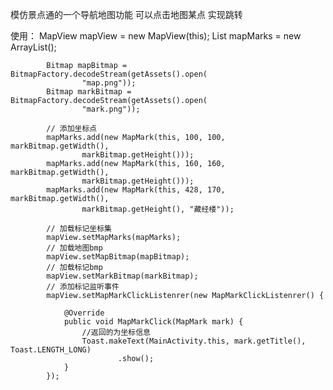 模仿景点通的一个导航地图功能   可以点击地图某点  实现跳转

使用：
    MapView mapView = new MapView(this);
    		List<MapMark> mapMarks = new ArrayList<MapMark>();
			
			Bitmap mapBitmap = BitmapFactory.decodeStream(getAssets().open(
					"map.png"));
			Bitmap markBitmap = BitmapFactory.decodeStream(getAssets().open(
					"mark.png"));

			// 添加坐标点
			mapMarks.add(new MapMark(this, 100, 100, markBitmap.getWidth(),
					markBitmap.getHeight()));
			mapMarks.add(new MapMark(this, 160, 160, markBitmap.getWidth(),
					markBitmap.getHeight()));
			mapMarks.add(new MapMark(this, 428, 170, markBitmap.getWidth(),
					markBitmap.getHeight(), "藏经楼"));
			
			// 加载标记坐标集
			mapView.setMapMarks(mapMarks);
			// 加载地图bmp
			mapView.setMapBitmap(mapBitmap);
			// 加载标记bmp
			mapView.setMarkBitmap(markBitmap);
			// 添加标记监听事件
			mapView.setMapMarkClickListenrer(new MapMarkClickListenrer() {

				@Override
				public void MapMarkClick(MapMark mark) {
					//返回的为坐标信息
					Toast.makeText(MainActivity.this, mark.getTitle(), Toast.LENGTH_LONG)
							.show();
				}
			});
            
            